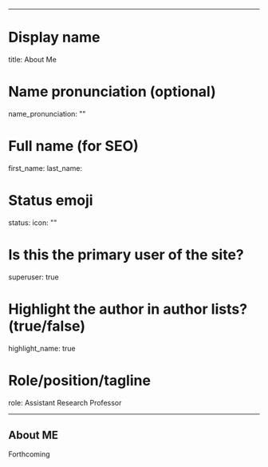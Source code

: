 
---
# Display name
title: About Me

# Name pronunciation (optional)
name_pronunciation: ""

# Full name (for SEO)
first_name: 
last_name: 

# Status emoji
status:
  icon: ""

# Is this the primary user of the site?
superuser: true

# Highlight the author in author lists? (true/false)
highlight_name: true

# Role/position/tagline
role: Assistant Research Professor


---


## About ME

Forthcoming
